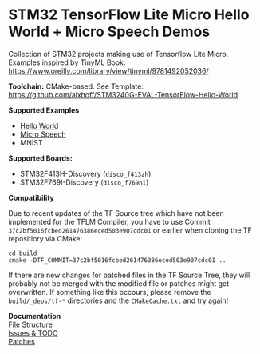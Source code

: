 # STM32 TensorFlow Lite Micro Hello World + Micro Speech Demos
Collection of STM32 projects making use of Tensorflow Lite Micro. Examples inspired by TinyML Book: https://www.oreilly.com/library/view/tinyml/9781492052036/

**Toolchain:**
CMake-based. See Template: https://github.com/alxhoff/STM3240G-EVAL-TensorFlow-Hello-World

**Supported Examples**
- [Hello World](https://github.com/tensorflow/tensorflow/tree/master/tensorflow/lite/micro/examples/hello_world)
- [Micro Speech](https://github.com/tensorflow/tensorflow/tree/master/tensorflow/lite/micro/examples/micro_speech)
- MNIST

**Supported Boards:**
- STM32F413H-Discovery (`disco_f413zh`)
- STM32F769I-Discovery (`disco_f769ni`)

**Compatibility**

Due to recent updates of the TF Source tree which have not been implemented for the TFLM Compiler, you have to use Commit `37c2bf5016fcbed261476386eced503e907cdc01` or earlier when cloning the TF repositiory via CMake:

```
cd build
cmake -DTF_COMMIT=37c2bf5016fcbed261476386eced503e907cdc01 ..
```

If there are new changes for patched files in the TF Source Tree, they will probably not be merged with the modified file or patches might get overwritten. If something like this occours, please remove the `build/_deps/tf-*` directories and the `CMakeCache.txt` and try again!

**Documentation**  
[File Structure](docs/File-Structure.md)  
[Issues & TODO](docs/Known-Issues---TODO's.md)  
[Patches](docs/Patches.md)